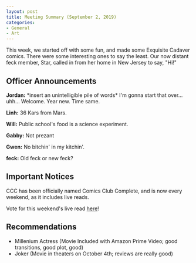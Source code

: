 ```yaml
---
layout: post
title: Meeting Summary (September 2, 2019)
categories:
- General
- Art
---
```


This week, we started off with some fun, and made some Exquisite Cadaver comics.  There were some interesting ones to say the least.  Our now distant feck member, Star, called in from her home in New Jersey to say, "Hi!"

## Officer Announcements

**Jordan:**  \*insert an unintelligible pile of words\* I'm gonna start that over... uhh...  Welcome.  Year new.  Time same.

**Linh:**  36 Kars from Mars.

**Will:**  Public school's food is a science experiment.

**Gabby:**  Not prezant

**Gwen:**  No bitchin' in my kitchin'.

**feck:**  Old feck or new feck?

## Important Notices

CCC has been officially named Comics Club Complete, and is now every weekend, as it includes live reads.

Vote for this weekend's live read [here](https://docs.google.com/forms/d/e/1FAIpQLSc_cRetvDKRlBuHgF0PyUMw9ztSf8ApMg_HJgCO4JpirQl7hA/viewform?usp=sf_link)!

## Recommendations

* Millenium Actress (Movie Included with Amazon Prime Video; good transitions, good plot, good)
* Joker (Movie in theaters on October 4th; reviews are really good)
